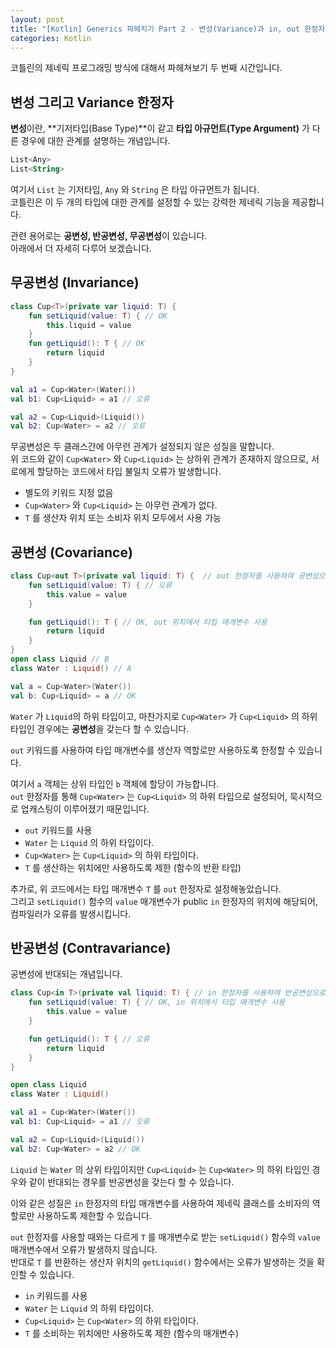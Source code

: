 ```yaml
---
layout: post
title: "[Kotlin] Generics 파헤치기 Part 2 - 변성(Variance)과 in, out 한정자"
categories: Kotlin
---
```


코틀린의 제네릭 프로그래밍 방식에 대해서 파헤쳐보기 두 번째 시간입니다.

## 변성 그리고 Variance 한정자

**변성**이란, **기저타입(Base Type)**이 같고 **타입 아규먼트(Type Argument)** 가 다른 경우에 대한 관계를 설명하는 개념입니다.

~~~kotlin
List<Any>
List<String>
~~~

여기서 `List` 는 기저타입, `Any` 와 `String` 은 타입 아규먼트가 됩니다.  
코틀린은 이 두 개의 타입에 대한 관계를 설정할 수 있는 강력한 제네릭 기능을 제공합니다.

관련 용어로는 **공변성, 반공변성, 무공변성**이 있습니다.  
아래에서 더 자세히 다루어 보겠습니다.

## 무공변성 (Invariance)

~~~kotlin
class Cup<T>(private var liquid: T) {
    fun setLiquid(value: T) { // OK
        this.liquid = value
    }
    fun getLiquid(): T { // OK
        return liquid
    }
}

val a1 = Cup<Water>(Water())
val b1: Cup<Liquid> = a1 // 오류

val a2 = Cup<Liquid>(Liquid())
val b2: Cup<Water> = a2 // 오류
~~~

무공변성은 두 클래스간에 아무런 관계가 설정되지 않은 성질을 말합니다.  
위 코드와 같이 `Cup<Water>` 와 `Cup<Liquid>` 는 상하위 관계가 존재하지 않으므로, 서로에게 할당하는 코드에서 타입 불일치 오류가 발생합니다.  

- 별도의 키워드 지정 없음
- `Cup<Water>` 와 `Cup<Liquid>` 는 아무런 관계가 없다.
- `T` 를 생산자 위치 또는 소비자 위치 모두에서 사용 가능

## 공변성 (Covariance)

~~~kotlin
class Cup<out T>(private val liquid: T) {  // out 한정자를 사용하여 공변성으로 만듬
    fun setLiquid(value: T) { // 오류
        this.value = value
    }

    fun getLiquid(): T { // OK, out 위치에서 타입 매개변수 사용
        return liquid
    }
}
open class Liquid // B
class Water : Liquid() // A

val a = Cup<Water>(Water())
val b: Cup<Liquid> = a // OK
~~~

`Water` 가 `Liquid`의 하위 타입이고, 마찬가지로 `Cup<Water>` 가 `Cup<Liquid>` 의 하위 타입인 경우에는 **공변성**을 갖는다 할 수 있습니다.  

`out` 키워드를 사용하여 타입 매개변수를 생산자 역할로만 사용하도록 한정할 수 있습니다.

여기서 `a` 객체는 상위 타입인 `b` 객체에 할당이 가능합니다.  
`out` 한정자를 통해 `Cup<Water>` 는 `Cup<Liquid>` 의 하위 타입으로 설정되어, 묵시적으로 업캐스팅이 이루어졌기 때문입니다.  

- `out` 키워드를 사용
- `Water` 는 `Liquid` 의 하위 타입이다.
- `Cup<Water>` 는 `Cup<Liquid>` 의 하위 타입이다.
- `T` 를 생산하는 위치에만 사용하도록 제한 (함수의 반환 타입)

추가로, 위 코드에서는 타입 매개변수 `T` 를 `out` 한정자로 설정해놓았습니다.  
그리고 `setLiquid()` 함수의 `value` 매개변수가 public `in` 한정자의 위치에 해당되어, 컴파일러가 오류를 발생시킵니다.  

## 반공변성 (Contravariance)

공변성에 반대되는 개념입니다.  

~~~kotlin
class Cup<in T>(private val liquid: T) { // in 한정자를 사용하여 반공변성으로 만듬
    fun setLiquid(value: T) { // OK, in 위치에서 타입 매개변수 사용
        this.value = value
    }

    fun getLiquid(): T { // 오류
        return liquid
    }
}

open class Liquid
class Water : Liquid()

val a1 = Cup<Water>(Water())
val b1: Cup<Liquid> = a1 // 오류

val a2 = Cup<Liquid>(Liquid())
val b2: Cup<Water> = a2 // OK
~~~

`Liquid` 는 `Water` 의 상위 타입이지만 `Cup<Liquid>` 는 `Cup<Water>` 의 하위 타입인 경우와 같이 반대되는 경우를 반공변성을 갖는다 할 수 있습니다.  

이와 같은 성질은 `in` 한정자의 타입 매개변수를 사용하여 제네릭 클래스를 소비자의 역할로만 사용하도록 제한할 수 있습니다.  

`out` 한정자를 사용할 때와는 다르게 `T` 를 매개변수로 받는 `setLiquid()` 함수의 `value` 매개변수에서 오류가 발생하지 않습니다.  
반대로 `T` 를 반환하는 생산자 위치의 `getLiquid()` 함수에서는 오류가 발생하는 것을 확인할 수 있습니다.

- `in` 키워드를 사용
- `Water` 는 `Liquid` 의 하위 타입이다.
- `Cup<Liquid>` 는 `Cup<Water>` 의 하위 타입이다.
- `T` 를 소비하는 위치에만 사용하도록 제한 (함수의 매개변수)